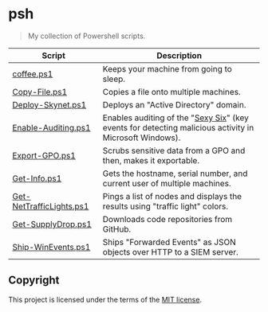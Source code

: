 # psh
> My collection of Powershell scripts.

| Script     | Description |
| ------ | ----------- |
| [coffee.ps1](/coffee.ps1) | Keeps your machine from going to sleep. |
| [Copy-File.ps1](Copy-File.ps1) | Copies a file onto multiple machines. |
| [Deploy-Skynet.ps1](/Deploy-Skynet.ps1) | Deploys an "Active Directory" domain. |
| [Enable-Auditing.ps1](/Enable-Auditing.ps1) | Enables auditing of the "[Sexy Six](https://www.google.com/url?sa=t&rct=j&q=&esrc=s&source=web&cd=&cad=rja&uact=8&ved=2ahUKEwjNk4CQuoHqAhWD16QKHeAGCNEQFjAAegQIAhAB&url=https%3A%2F%2Fconf.splunk.com%2Fsession%2F2015%2Fconf2015_MGough_MalwareArchaelogy_SecurityCompliance_FindingAdvnacedAttacksAnd.pdf&usg=AOvVaw1tOWTl6K9dc-yMlUzvG4F6)" (key events for detecting malicious activity in Microsoft Windows).|
| [Export-GPO.ps1](/Export-GPO.ps1) | Scrubs sensitive data from a GPO and then, makes it exportable. |
| [Get-Info.ps1](Get-Info.ps1) | Gets the hostname, serial number, and current user of multiple machines. |
| [Get-NetTrafficLights.ps1](Get-NetTrafficLights.ps1) | Pings a list of nodes and displays the results using "traffic light" colors.|
| [Get-SupplyDrop.ps1](/Get-SupplyDrop.ps1) | Downloads code repositories from GitHub. |
| [Ship-WinEvents.ps1](/Ship-WinEvents.ps1) | Ships "Forwarded Events" as JSON objects over HTTP to a SIEM server. |


## Copyright
This project is licensed under the terms of the [MIT license](/LICENSE).
